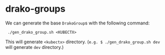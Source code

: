 # drako-groups

We can generate the base `DrakoGroup`s with the following command:

```shell
 ./gen_drako_group.sh <KUBECTX>
```

This will generate `<kubectx>` directory. (`e.g. $ ./gen_drako_group.sh dev` will generate `dev` directory.)
